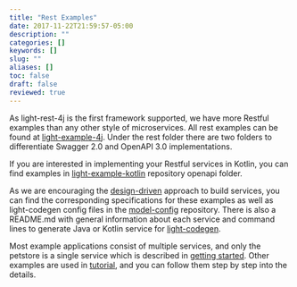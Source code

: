 ```yaml
---
title: "Rest Examples"
date: 2017-11-22T21:59:57-05:00
description: ""
categories: []
keywords: []
slug: ""
aliases: []
toc: false
draft: false
reviewed: true
---
```


As light-rest-4j is the first framework supported, we have more Restful examples than any other style of microservices. All rest examples can be found at [light-example-4j][]. Under the rest folder there are two folders to differentiate Swagger 2.0 and OpenAPI 3.0 implementations. 

If you are interested in implementing your Restful services in Kotlin, you can find examples in [light-example-kotlin][] repository openapi folder. 

As we are encouraging the [design-driven][] approach to build services, you can find the corresponding specifications for these examples as well as light-codegen config files in the [model-config][] repository.  There is also a README.md with general information about each service and command lines to generate Java or Kotlin service for [light-codegen][]. 

Most example applications consist of multiple services, and only the petstore is a single service which is described in [getting started][]. Other examples are used in [tutorial][], and you can follow them step by step into the details.


[light-example-4j]: https://github.com/networknt/light-example-4j/tree/master/rest
[getting started]: /getting-started/light-rest-4j/
[tutorial]: /tutorial/rest/
[design-driven]: /design/design-first/
[light-example-kotlin]: https://github.com/networknt/light-example-kotlin/tree/master/openapi
[model-config]: https://github.com/networknt/model-config
[light-codegen]: https://github.com/networknt/light-codegen

